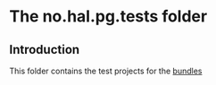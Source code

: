 # The no.hal.pg.tests folder

## Introduction

This folder contains the test projects for the [bundles](../bundles/)

